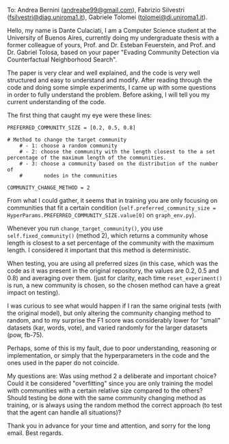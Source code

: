 To: Andrea Bernini (andreabe99@gmail.com), Fabrizio Silvestri (fsilvestri@diag.uniroma1.it), Gabriele Tolomei (tolomei@di.uniroma1.it).

Hello, my name is Dante Culaciati, I am a Computer Science student at the University of Buenos Aires, currently doing my undergraduate thesis with a former colleague of yours, Prof. and Dr. Esteban Feuerstein, and Prof. and Dr. Gabriel Tolosa, based on your paper "Evading Community Detection via Counterfactual Neighborhood Search".

The paper is very clear and well explained, and the code is very well structured and easy to understand and modify.
After reading through the code and doing some simple experiments, I came up with some questions in order to fully understand the problem. Before asking, I will tell you my current understanding of the code.

The first thing that caught my eye were these lines:

```
PREFERRED_COMMUNITY_SIZE = [0.2, 0.5, 0.8]

# Method to change the target community
    # - 1: choose a random community
    # - 2: choose the community with the length closest to the a set percentage of the maximum length of the communities.
    # - 3: choose a community based on the distribution of the number of
    #       nodes in the communities
    
COMMUNITY_CHANGE_METHOD = 2
```

From what I could gather, it seems that in training you are only focusing on communities that fit a certain condition (`self.preferred_community_size = HyperParams.PREFERRED_COMMUNITY_SIZE.value[0]` on `graph_env.py`).

Whenever you run `change_target_community()`, you use `self.fixed_community()` (method 2), which returns a community whose length is closest to a set percentage of the community with the maximum length. I considered it important that this method is deterministic.

When testing, you are using all preferred sizes (in this case, which was the code as it was present in the original repository, the values are 0.2, 0.5 and 0.8) and averaging over them.
(just for clarity, each time `reset_experiment()` is run, a new community is chosen, so the chosen method can have a great impact on testing).

I was curious to see what would happen if I ran the same original tests (with the original model), but only altering the community changing method to random, and to my surprise the F1 score was considerably lower for "small" datasets (kar, words, vote), and varied randomly for the larger datasets (pow, fb-75).

Perhaps, some of this is my fault, due to poor understanding, reasoning or implementation, or simply that the hyperparameters in the code and the ones used in the paper do not coincide.

My questions are:
Was using method 2 a deliberate and important choice? 
Could it be considered "overfitting" since you are only training the model with communities with a certain relative size compared to the others? 
Should testing be done with the same community changing method as training, or is always using the random method the correct approach (to test that the agent can handle all situations)?

Thank you in advance for your time and attention, and sorry for the long email.
Best regards.